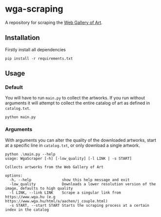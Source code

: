 # wga-scraping
A repository for scraping the  [Web Gallery of Art](https://www.wga.hu/).
## Installation
Firstly install all dependencies
```
pip install -r requirements.txt
```
## Usage
### Default
You will have to run `main.py` to collect the artworks. If you run without arguments it will attempt to collect the entire catalog of art as defined in `catalog.txt`.
```
python main.py
```
### Arguments
With arguments you can alter the quality of the downloaded artworks, start at a specific line in `catalog.txt`, or only download a single artwork.
```
python .\main.py --help
usage: WgaScraper [-h] [-low_quality] [-l LINK | -s START]

Collects artworks from the Web Gallery of Art

options:
  -h, --help              show this help message and exit
  -low_quality            Downloads a lower resolution version of the image, defaults to high quality
  -l LINK, --link LINK    Scrape a singular link from https://www.wga.hu (e.g https://www.wga.hu/html/a/aachen/j_couple.html)
  -s START, --start START Starts the scraping process at a certain index in the catalog
```
